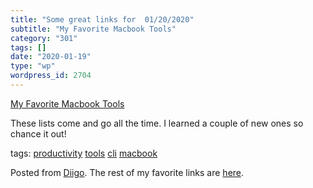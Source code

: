 ```yaml
---
title: "Some great links for  01/20/2020"
subtitle: "My Favorite Macbook Tools"
category: "301"
tags: []
date: "2020-01-19"
type: "wp"
wordpress_id: 2704
---
```

[My Favorite Macbook Tools](https://switowski.com/blog/favorite-mac-tools) 

These lists come and go all the time. I learned a couple of new ones so chance it out!

 tags: [productivity](https://www.diigo.com/user/pitosalas/productivity) [tools](https://www.diigo.com/user/pitosalas/tools) [cli](https://www.diigo.com/user/pitosalas/cli) [macbook](https://www.diigo.com/user/pitosalas/macbook)

Posted from [Diigo](https://www.diigo.com). The rest of my favorite links are [here](https://www.diigo.com/user/pitosalas).